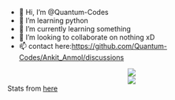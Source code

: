 - 👋 Hi, I’m @Quantum-Codes
- 👀 I’m learning python
- 🌱 I’m currently learning something
- 💞️ I’m looking to collaborate on nothing xD
- 📫 contact here:https://github.com/Quantum-Codes/Ankit_Anmol/discussions
<center><img src="https://github-readme-stats.vercel.app/api?username=Quantum-codes&show_icons=true&theme=tokyonight"></img><br>
<img src="https://github-readme-stats.vercel.app/api/top-langs/?username=Quantum-codes&layout=compact&theme=tokyonight"></center>
Stats from <a href="https://github.com/anuraghazra/github-readme-stats">here</a><!---
Quantum-Codes/Quantum-Codes is a ✨ special ✨ repository because its `README.md` (this file) appears on your GitHub profile.
You can click the Preview link to take a look at your changes.
--->
